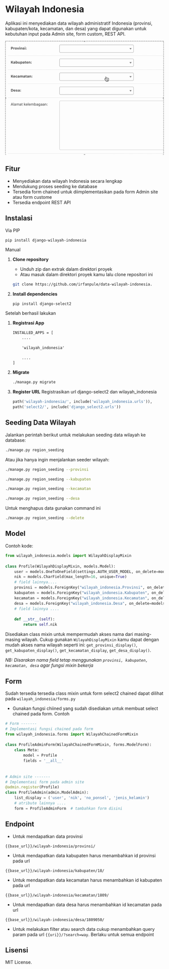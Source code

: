 # Wilayah Indonesia

Aplikasi ini menyediakan data wilayah administratif Indonesia (provinsi, kabupaten/kota, kecamatan, dan desa) yang dapat digunakan untuk kebutuhan input pada Admin site, form custom, REST API.

![admin-site](https://raw.githubusercontent.com/irfanpule/wilayah_indonesia/refs/heads/master/wilayah_indonesia/screenshoots/animation-chaining.gif)

## Fitur

- Menyediakan data wilayah Indonesia secara lengkap
- Mendukung proses seeding ke database
- Tersedia form chained untuk diimplementasikan pada form Admin site atau form custome
- Tersedia endpoint REST API

## Instalasi
Via PIP
```
pip install django-wilayah-indonesia
```

Manual
1. **Clone repository**
    - Unduh zip dan extrak dalam direktori proyek
    - Atau masuk dalam direktori proyek kamu lalu clone repositori ini
    ```bash
    git clone https://github.com/irfanpule/data-wilayah-indonesia.
    ```

2. **Install dependencies**
    ```bash
    pip install django-select2
    ```

Setelah berhasil lakukan
1. **Registrasi App**
    ```
    INSTALLED_APPS = [
        ....
        
        'wilayah_indonesia'

        ....
    ]
    ```
2. **Migrate**
    ```bash
    ./manage.py migrate
    ```

3. **Register URL**
    Registrasikan url django-select2 dan wilayah_indonesia
    ```python
    path('wilayah-indonesia/', include('wilayah_indonesia.urls')),
    path('select2/', include('django_select2.urls'))
    ```

## Seeding Data Wilayah

Jalankan perintah berikut untuk melakukan seeding data wilayah ke database:

```bash
./manage.py region_seeding
```
Atau jika hanya ingin menjalankan seeder wilayah:
```bash
./manage.py region_seeding --provinsi
```
```bash
./manage.py region_seeding --kabupaten
```
```bash
./manage.py region_seeding --kecamatan
```
```bash
./manage.py region_seeding --desa
```

Untuk menghapus data gunakan command ini

```bash
./manage.py region_seeding --delete
```

## Model
Contoh kode:
```python
from wilayah_indonesia.models import WilayahDisplayMixin

class Profile(WilayahDisplayMixin, models.Model):
    user = models.OneToOneField(settings.AUTH_USER_MODEL, on_delete=models.CASCADE)
    nik = models.CharField(max_length=16, unique=True)
    # field lainnya....
    provinsi = models.ForeignKey("wilayah_indonesia.Provinsi", on_delete=models.SET_NULL, null=True, blank=True)
    kabupaten = models.ForeignKey("wilayah_indonesia.Kabupaten", on_delete=models.SET_NULL, null=True, blank=True)
    kecamatan = models.ForeignKey("wilayah_indonesia.Kecamatan", on_delete=models.SET_NULL, null=True, blank=True)
    desa = models.ForeignKey("wilayah_indonesia.Desa", on_delete=models.SET_NULL, null=True, blank=True)
    # field lainnya ....

    def __str__(self):
        return self.nik
```
Disediakan class mixin untuk mempermudah akses nama dari masing-masing wilayah. Cukup gunakan `WilayahDisplayMixin` kamu dapat dengan mudah akses nama wilayah seperti ini: `get_provinsi_display()`, `get_kabupaten_display()`, `get_kecamatan_display`, `get_desa_display()`.

*NB: Disarakan nama field tetap menggunakan `provinsi, kabupaten, kecamatan, desa` agar fungsi mixin bekerja*


## Form
Sudah tersedia tersedia class mixin untuk form select2 chained dapat dilihat pada `wilayah_indonesia/forms.py`
- Gunakan fungsi chiined yang sudah disediakan untuk membuat select chained pada form. Contoh
```python    
# Form -------
# Implementasi fungsi chained pada form
from wilayah_indonesia.forms import WilayahChainedFormMixin

class ProfileAdminForm(WilayahChainedFormMixin, forms.ModelForm):
    class Meta:
        model = Profile
        fields = '__all__'


# Admin site -------
# Implementasi form pada admin site
@admin.register(Profile)
class ProfileAdmin(admin.ModelAdmin):
    list_display = ('user', 'nik', 'no_ponsel', 'jenis_kelamin')
    # atribute lainnya ....
    form = ProfileAdminForm  # tambahkan form disini
```

## Endpoint
- Untuk mendapatkan data provinsi 
```
{{base_url}}/wilayah-indonesia/provinsi/
```
- Untuk mendapatkan data kabupaten harus menambahkan id provinsi pada url
```
{{base_url}}/wilayah-indonesia/kabupaten/18/
```
- Untuk mendapatkan data kecamatan harus menambahkan id kabupaten pada url
```
{{base_url}}/wilayah-indonesia/kecamatan/1809/
```
- Untuk mendapatkan data desa harus menambahkan id kecamatan pada url
```
{{base_url}}/wilayah-indonesia/desa/1809050/
```
- Untuk melakukan filter atau search data cukup menambahkan query param pada url `{{uri}}/?search=way`. Berlaku untuk semua endpoint


## Lisensi

MIT License.